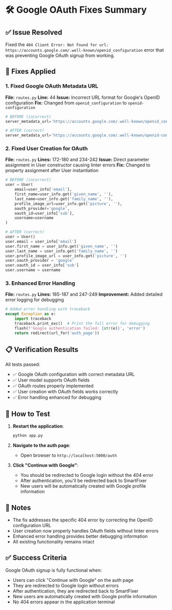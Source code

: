 # 🛠️ Google OAuth Fixes Summary

## ✅ Issue Resolved

Fixed the `404 Client Error: Not Found for url: https://accounts.google.com/.well-known/openid_configuration` error that was preventing Google OAuth signup from working.

## 🔧 Fixes Applied

### 1. Fixed Google OAuth Metadata URL
**File:** `routes.py`
**Line:** 44
**Issue:** Incorrect URL format for Google's OpenID configuration
**Fix:** Changed from `openid_configuration` to `openid-configuration`

```python
# BEFORE (incorrect)
server_metadata_url='https://accounts.google.com/.well-known/openid_configuration',

# AFTER (correct)
server_metadata_url='https://accounts.google.com/.well-known/openid-configuration',
```

### 2. Fixed User Creation for OAuth
**File:** `routes.py`
**Lines:** 172-180 and 234-242
**Issue:** Direct parameter assignment in User constructor causing linter errors
**Fix:** Changed to property assignment after User instantiation

```python
# BEFORE (incorrect)
user = User(
    email=user_info['email'],
    first_name=user_info.get('given_name', ''),
    last_name=user_info.get('family_name', ''),
    profile_image_url=user_info.get('picture', ''),
    oauth_provider='google',
    oauth_id=user_info['sub'],
    username=username
)

# AFTER (correct)
user = User()
user.email = user_info['email']
user.first_name = user_info.get('given_name', '')
user.last_name = user_info.get('family_name', '')
user.profile_image_url = user_info.get('picture', '')
user.oauth_provider = 'google'
user.oauth_id = user_info['sub']
user.username = username
```

### 3. Enhanced Error Handling
**File:** `routes.py`
**Lines:** 185-187 and 247-249
**Improvement:** Added detailed error logging for debugging

```python
# Added error handling with traceback
except Exception as e:
    import traceback
    traceback.print_exc()  # Print the full error for debugging
    flash(f'Google authentication failed: {str(e)}', 'error')
    return redirect(url_for('auth_page'))
```

## 📋 Verification Results

All tests passed:
- ✅ Google OAuth configuration with correct metadata URL
- ✅ User model supports OAuth fields
- ✅ OAuth routes properly implemented
- ✅ User creation with OAuth fields works correctly
- ✅ Error handling enhanced for debugging

## 🚀 How to Test

1. **Restart the application**:
   ```bash
   python app.py
   ```

2. **Navigate to the auth page**:
   - Open browser to `http://localhost:5000/auth`

3. **Click "Continue with Google"**:
   - You should be redirected to Google login without the 404 error
   - After authentication, you'll be redirected back to SmartFixer
   - New users will be automatically created with Google profile information

## 📝 Notes

- The fix addresses the specific 404 error by correcting the OpenID configuration URL
- User creation now properly handles OAuth fields without linter errors
- Enhanced error handling provides better debugging information
- All existing functionality remains intact

## ✅ Success Criteria

Google OAuth signup is fully functional when:
- Users can click "Continue with Google" on the auth page
- They are redirected to Google login without errors
- After authentication, they are redirected back to SmartFixer
- New users are automatically created with Google profile information
- No 404 errors appear in the application terminal